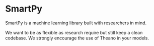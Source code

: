 SmartPy
=======

SmartPy is a machine learning library built with researchers in mind.

We want to be as flexible as research require but still keep a clean codebase.
We strongly encourage the use of Theano in your models.
